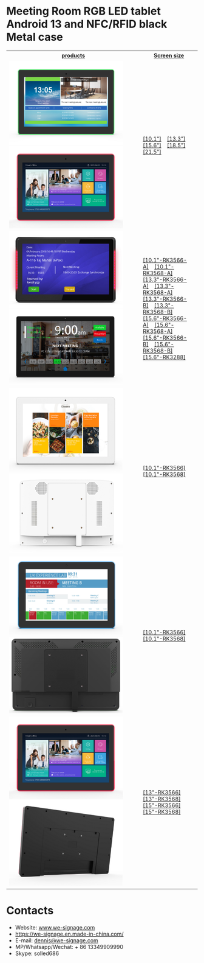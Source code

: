 # Meeting Room RGB LED tablet Android 13 and NFC/RFID black Metal case


<table textalign="center">
<tr>
    <th><a href="">products</a></th>
    <th><a href="">Screen size</a></th>
    
</tr>
<tr>
    <td ><a href=""><img src="./img/1.jpg" width="300" height="auto"/><img src="./img/2.jpg" width="300" height="auto"/></a></td>
    <td>
        <a href="./specification/10.1_3566.png">[10.1"]</a>&nbsp;&nbsp;&nbsp;
        <a href="./specification/13.3_3566.png">[13.3"]</a>&nbsp;&nbsp;&nbsp;
        <a href="./specification/15.6_3566.png">[15.6"]</a>&nbsp;&nbsp;&nbsp;
        <a href="./specification/18.5_3566.png">[18.5"]</a>&nbsp;&nbsp;&nbsp;
        <a href="./specification/21.5_3566.png">[21.5"]</a>&nbsp;&nbsp;&nbsp;
    </td>
</tr>

<tr>
    <td ><a href=""><img src="./img/type1-1.jpg" width="300" height="auto"/><img src="./img/type1-2.jpg" width="300" height="auto"/></a></td>
    <td width="30%">
        <a href="./specification/type1-10.1-3566.jpg">[10.1"-RK3566-A]</a>&nbsp;&nbsp;&nbsp;
        <a href="./specification/type1-10.1-3568.jpg">[10.1"-RK3568-A]</a>&nbsp;&nbsp;&nbsp;
        <a href="./specification/Type1-13.3-3566.jpg">[13.3"-RK3566-A]</a>&nbsp;&nbsp;&nbsp;
        <a href="./specification/Type1-13.3-3568.jpg">[13.3"-RK3568-A]</a>&nbsp;&nbsp;&nbsp;
         <a href="./specification/type1-13.3-3566-B.jpg">[13.3"-RK3566-B]</a>&nbsp;&nbsp;&nbsp;
        <a href="./specification/type1-13.3-3568-B.jpg">[13.3"-RK3568-B]</a>&nbsp;&nbsp;&nbsp;
        <a href="./specification/type1-15.6-3566.jpg">[15.6"-RK3566-A]</a>&nbsp;&nbsp;&nbsp;
        <a href="./specification/type1-15.6-3568.jpg">[15.6"-RK3568-A]</a>&nbsp;&nbsp;&nbsp;
        <a href="./specification/type1-15.6-3566-B.jpg">[15.6"-RK3566-B]</a>&nbsp;&nbsp;&nbsp;
        <a href="./specification/type1-15.6-3568-B.jpg">[15.6"-RK3568-B]</a>&nbsp;&nbsp;&nbsp;
        <a href="./specification/type1-15.6-3288.png">[15.6"-RK3288]</a>&nbsp;&nbsp;&nbsp;
    </td>
</tr>

<tr>
    <td ><a href=""><img src="./img/type2-1.jpg" width="300" height="auto"/><img src="./img/type2-2.jpg" width="300" height="auto"/></a></td>
    <td>
        <a href="./specification/type2-10.1-3566.jpg">[10.1"-RK3566]</a>&nbsp;&nbsp;&nbsp;
        <a href="./specification/type2-10.1-3568.jpg">[10.1"-RK3568]</a>&nbsp;&nbsp;&nbsp;
    </td>
</tr>


<tr>
    <td ><a href=""><img src="./img/type4-1.jpg" width="300" height="auto"/><img src="./img/type4-2.jpg" width="300" height="auto"/></a></td>
    <td>
        <a href="./specification/type4-10.1-3566.jpg">[10.1"-RK3566]</a>&nbsp;&nbsp;&nbsp;
        <a href="./specification/type4-10.1-3568.jpg">[10.1"-RK3568]</a>&nbsp;&nbsp;&nbsp;
    </td>
</tr>

<tr>
    <td ><a href=""><img src="./img/type5-1.jpg" width="300" height="auto"/><img src="./img/type5-2.jpg" width="300" height="auto"/></a></td>
    <td>
        <a href="./specification/type5-13-3566.jpg">[13"-RK3566]</a>&nbsp;&nbsp;&nbsp;
        <a href="./specification/type5-13-3568.jpg">[13"-RK3568]</a>&nbsp;&nbsp;&nbsp;
         <a href="./specification/type5-15-3566.jpg">[15"-RK3566]</a>&nbsp;&nbsp;&nbsp;
        <a href="./specification/type5-15-3568.jpg">[15"-RK3568]</a>&nbsp;&nbsp;&nbsp;
    </td>
</tr>

</table>

# Contacts

- Website: www.we-signage.com
- https://we-signage.en.made-in-china.com/
- E-mail: dennis@we-signage.com
- MP/Whatsapp/Wechat: + 86 13349909990
- Skype: solled686
